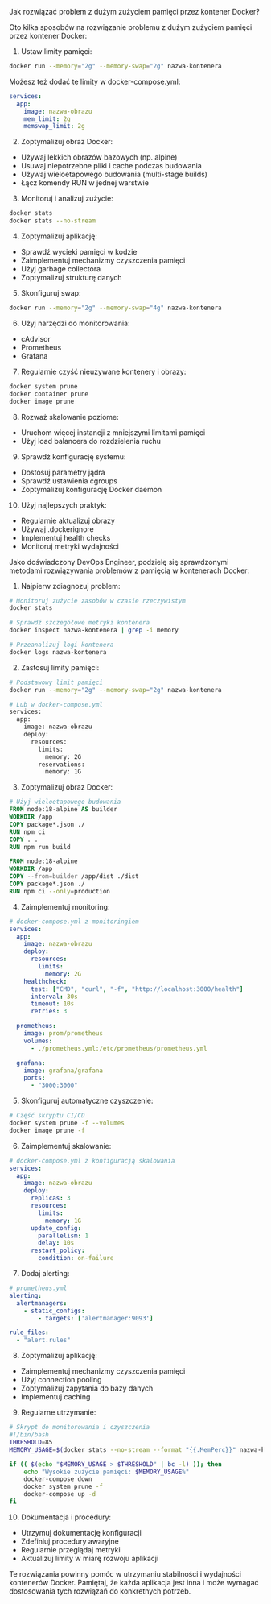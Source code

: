 Jak rozwiązać problem z dużym zużyciem pamięci przez kontener Docker?

Oto kilka sposobów na rozwiązanie problemu z dużym zużyciem pamięci przez kontener Docker:

1. Ustaw limity pamięci:
```bash
docker run --memory="2g" --memory-swap="2g" nazwa-kontenera
```
Możesz też dodać te limity w docker-compose.yml:
```yaml
services:
  app:
    image: nazwa-obrazu
    mem_limit: 2g
    memswap_limit: 2g
```

2. Zoptymalizuj obraz Docker:
- Używaj lekkich obrazów bazowych (np. alpine)
- Usuwaj niepotrzebne pliki i cache podczas budowania
- Używaj wieloetapowego budowania (multi-stage builds)
- Łącz komendy RUN w jednej warstwie

3. Monitoruj i analizuj zużycie:
```bash
docker stats
docker stats --no-stream
```

4. Zoptymalizuj aplikację:
- Sprawdź wycieki pamięci w kodzie
- Zaimplementuj mechanizmy czyszczenia pamięci
- Użyj garbage collectora
- Zoptymalizuj strukturę danych

5. Skonfiguruj swap:
```bash
docker run --memory="2g" --memory-swap="4g" nazwa-kontenera
```

6. Użyj narzędzi do monitorowania:
- cAdvisor
- Prometheus
- Grafana

7. Regularnie czyść nieużywane kontenery i obrazy:
```bash
docker system prune
docker container prune
docker image prune
```

8. Rozważ skalowanie poziome:
- Uruchom więcej instancji z mniejszymi limitami pamięci
- Użyj load balancera do rozdzielenia ruchu

9. Sprawdź konfigurację systemu:
- Dostosuj parametry jądra
- Sprawdź ustawienia cgroups
- Zoptymalizuj konfigurację Docker daemon

10. Użyj najlepszych praktyk:
- Regularnie aktualizuj obrazy
- Używaj .dockerignore
- Implementuj health checks
- Monitoruj metryki wydajności


Jako doświadczony DevOps Engineer, podzielę się sprawdzonymi metodami rozwiązywania problemów z pamięcią w kontenerach Docker:

1. Najpierw zdiagnozuj problem:
```bash
# Monitoruj zużycie zasobów w czasie rzeczywistym
docker stats

# Sprawdź szczegółowe metryki kontenera
docker inspect nazwa-kontenera | grep -i memory

# Przeanalizuj logi kontenera
docker logs nazwa-kontenera
```

2. Zastosuj limity pamięci:
```bash
# Podstawowy limit pamięci
docker run --memory="2g" --memory-swap="2g" nazwa-kontenera

# Lub w docker-compose.yml
services:
  app:
    image: nazwa-obrazu
    deploy:
      resources:
        limits:
          memory: 2G
        reservations:
          memory: 1G
```

3. Zoptymalizuj obraz Docker:
```dockerfile
# Użyj wieloetapowego budowania
FROM node:18-alpine AS builder
WORKDIR /app
COPY package*.json ./
RUN npm ci
COPY . .
RUN npm run build

FROM node:18-alpine
WORKDIR /app
COPY --from=builder /app/dist ./dist
COPY package*.json ./
RUN npm ci --only=production
```

4. Zaimplementuj monitoring:
```yaml
# docker-compose.yml z monitoringiem
services:
  app:
    image: nazwa-obrazu
    deploy:
      resources:
        limits:
          memory: 2G
    healthcheck:
      test: ["CMD", "curl", "-f", "http://localhost:3000/health"]
      interval: 30s
      timeout: 10s
      retries: 3

  prometheus:
    image: prom/prometheus
    volumes:
      - ./prometheus.yml:/etc/prometheus/prometheus.yml

  grafana:
    image: grafana/grafana
    ports:
      - "3000:3000"
```

5. Skonfiguruj automatyczne czyszczenie:
```bash
# Część skryptu CI/CD
docker system prune -f --volumes
docker image prune -f
```

6. Zaimplementuj skalowanie:
```yaml
# docker-compose.yml z konfiguracją skalowania
services:
  app:
    image: nazwa-obrazu
    deploy:
      replicas: 3
      resources:
        limits:
          memory: 1G
      update_config:
        parallelism: 1
        delay: 10s
      restart_policy:
        condition: on-failure
```

7. Dodaj alerting:
```yaml
# prometheus.yml
alerting:
  alertmanagers:
    - static_configs:
        - targets: ['alertmanager:9093']

rule_files:
  - "alert.rules"
```

8. Zoptymalizuj aplikację:
- Zaimplementuj mechanizmy czyszczenia pamięci
- Użyj connection pooling
- Zoptymalizuj zapytania do bazy danych
- Implementuj caching

9. Regularne utrzymanie:
```bash
# Skrypt do monitorowania i czyszczenia
#!/bin/bash
THRESHOLD=85
MEMORY_USAGE=$(docker stats --no-stream --format "{{.MemPerc}}" nazwa-kontenera | sed 's/%//')

if (( $(echo "$MEMORY_USAGE > $THRESHOLD" | bc -l) )); then
    echo "Wysokie zużycie pamięci: $MEMORY_USAGE%"
    docker-compose down
    docker system prune -f
    docker-compose up -d
fi
```

10. Dokumentacja i procedury:
- Utrzymuj dokumentację konfiguracji
- Zdefiniuj procedury awaryjne
- Regularnie przeglądaj metryki
- Aktualizuj limity w miarę rozwoju aplikacji

Te rozwiązania powinny pomóc w utrzymaniu stabilności i wydajności kontenerów Docker. Pamiętaj, że każda aplikacja jest inna i może wymagać dostosowania tych rozwiązań do konkretnych potrzeb.
